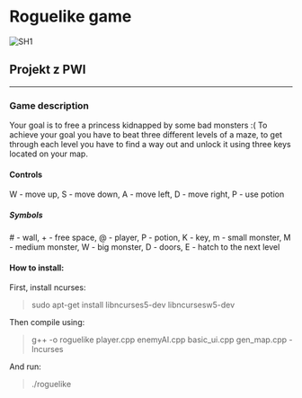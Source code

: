 # Roguelike game

![SH1](https://user-images.githubusercontent.com/67589117/105646532-ae7ae500-5ea0-11eb-96da-e6bbcb71a452.png)

## Projekt z PWI
___
### Game description

Your goal is to free a princess kidnapped by some bad monsters :(
To achieve your goal you have to beat three different levels of a maze,
to get through each level you have to find a way out and unlock it using three keys located on your map.

#### Controls
W - move up,
S - move down,
A - move left,
D - move right,
P - use potion

##### Symbols
\# - wall,
\+ - free space,
\@ - player,
P - potion,
K - key,
m - small monster,
M - medium monster,
W - big monster,
D - doors,
E - hatch to the next level


#### How to install:
First, install ncurses:
>sudo apt-get install libncurses5-dev libncursesw5-dev

Then compile using:
>g++ -o roguelike player.cpp enemyAI.cpp basic_ui.cpp gen_map.cpp -lncurses

And run:
>./roguelike
